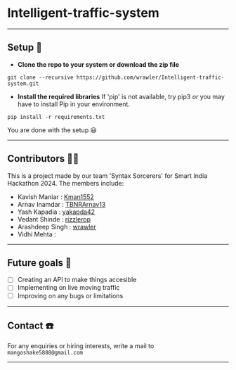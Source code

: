 # Intelligent-traffic-system

---

## Setup 🔌
- **Clone the repo to your system or download the zip file**
```
git clone --recursive https://github.com/wrawler/Intelligent-traffic-system.git
```

- **Install the required libraries**
If 'pip' is not available, try pip3 *or* you may have to install Pip in your environment. 
```
pip install -r requirements.txt
```

You are done with the setup 😃

---

## Contributors 🤝🏼
This is a project made by our team 'Syntax Sorcerers' for Smart India Hackathon 2024. The members include:

- Kavish Maniar : [Kman1552](https://github.com/Kman1552)
- Arnav Inamdar : [TBNRArnav13](https://github.com/TBNRArnav13)
- Yash Kapadia : [yakapda42](https://github.com/yakapda42)
- Vedant Shinde : [rizzlerop](https://github.com/rizzlerop)
- Arashdeep Singh : [wrawler](https://github.com/wrawler)
- Vidhi Mehta :

---

## Future goals 🎯
- [ ] Creating an API to make things accesible
- [ ] Implementing on live moving traffic
- [ ] Improving on any bugs or limitations

---
## Contact ☎️
For any enquiries or hiring interests, write a mail to `mangoshake5888@gmail.com`

---